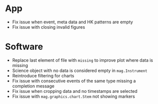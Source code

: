 # App

- Fix issue when event, meta data and HK patterns are empty
- Fix issue with closing invalid figures

# Software

- Replace last element of file with `missing` to improve plot where data is missing
- Science object with no data is considered empty in `mag.Instrument`
- Reintroduce filtering for charts
- Fix issue with consecutive events of the same type missing a completion message
- Fix issue when cropping data and no timestamps are selected
- Fix issue with `mag.graphics.chart.Stem` not showing markers